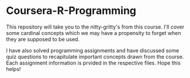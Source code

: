 # Coursera-R-Programming
This repository will take you to the nitty-gritty's from this course. I'll cover some cardinal concepts which we may have a propensity to forget when they are supposed to be used.

I have also solved programming assignments and have discussed some quiz questions to recapitulate important concepts drawn from the course. Each assignment information is prvided in the respective files. Hope this helps!
